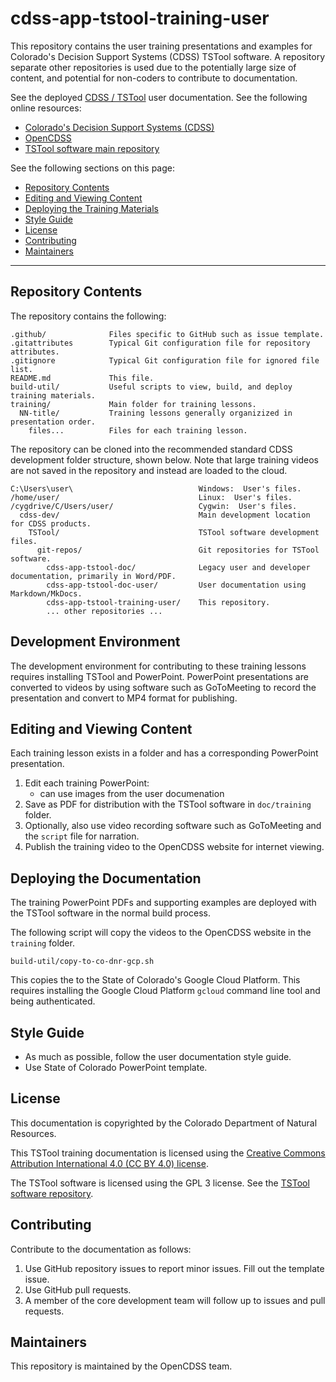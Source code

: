 # cdss-app-tstool-training-user #

This repository contains the user training presentations and examples
for Colorado's Decision Support Systems (CDSS) TSTool software.
A repository separate other repositories is used due to the potentially large size of content,
and potential for non-coders to contribute to documentation.

See the deployed [CDSS / TSTool](http://opencdss.state.co.us/tstool/latest/doc-user/) user documentation.
See the following online resources:

* [Colorado's Decision Support Systems (CDSS)](https://cdss.colorado.gov/)
* [OpenCDSS](http://opencdss.state.co.us/opencdss/)
* [TSTool software main repository](https://github.com/OpenCDSS/cdss-app-tstool-main)

See the following sections on this page:

* [Repository Contents](#repository-contents)
* [Editing and Viewing Content](#editing-and-viewing-content)
* [Deploying the Training Materials](#deploying-the-training-materials)
* [Style Guide](#style-guide)
* [License](#license)
* [Contributing](#contributing)
* [Maintainers](#maintainers)

---------------------------

## Repository Contents ##

The repository contains the following:

```text
.github/              Files specific to GitHub such as issue template.
.gitattributes        Typical Git configuration file for repository attributes.
.gitignore            Typical Git configuration file for ignored file list.
README.md             This file.
build-util/           Useful scripts to view, build, and deploy training materials.
training/             Main folder for training lessons.
  NN-title/           Training lessons generally organizized in presentation order.
    files...          Files for each training lesson.
```

The repository can be cloned into the recommended standard CDSS development folder structure,
shown below.
Note that large training videos are not saved in the repository and instead
are loaded to the cloud.

```text
C:\Users\user\                            Windows:  User's files.
/home/user/                               Linux:  User's files.
/cygdrive/C/Users/user/                   Cygwin:  User's files.
  cdss-dev/                               Main development location for CDSS products.
    TSTool/                               TSTool software development files.
      git-repos/                          Git repositories for TSTool software.
        cdss-app-tstool-doc/              Legacy user and developer documentation, primarily in Word/PDF.
        cdss-app-tstool-doc-user/         User documentation using Markdown/MkDocs.
        cdss-app-tstool-training-user/    This repository.
        ... other repositories ...
```

## Development Environment ##

The development environment for contributing to these training lessons requires
installing TSTool and PowerPoint.
PowerPoint presentations are converted to videos by using software such as GoToMeeting
to record the presentation and convert to MP4 format for publishing.

## Editing and Viewing Content ##

Each training lesson exists in a folder and has a corresponding PowerPoint presentation.

1. Edit each training PowerPoint:
     * can use images from the user documenation
2. Save as PDF for distribution with the TSTool software in `doc/training` folder.
3. Optionally, also use video recording software such as GoToMeeting and the `script` file for narration.
4. Publish the training video to the OpenCDSS website for internet viewing.

## Deploying the Documentation ##

The training PowerPoint PDFs and supporting examples are deployed with the TSTool software in the normal build process.

The following script will copy the videos to the OpenCDSS website in the `training` folder.

```
build-util/copy-to-co-dnr-gcp.sh
```

This copies the 
to the State of Colorado's Google Cloud Platform.
This requires installing the Google Cloud Platform `gcloud` command line tool and being authenticated.

## Style Guide ##

* As much as possible, follow the user documentation style guide.
* Use State of Colorado PowerPoint template.

## License ##

This documentation is copyrighted by the Colorado Department of Natural Resources.

This TSTool training documentation is licensed using the
[Creative Commons Attribution International 4.0 (CC BY 4.0) license](https://creativecommons.org/licenses/by/4.0/).

The TSTool software is licensed using the GPL 3 license.
See the [TSTool software repository](https://github.com/OpenCDSS/cdss-app-tstool-main).

## Contributing ##

Contribute to the documentation as follows:

1. Use GitHub repository issues to report minor issues.
Fill out the template issue.
2. Use GitHub pull requests.
3. A member of the core development team will follow up to issues and pull requests.

## Maintainers ##

This repository is maintained by the OpenCDSS team.
